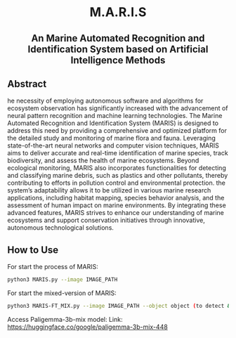 <h1 align="center">M.A.R.I.S</h1>
<h2 align="center"> An Marine Automated Recognition and Identification System based on Artificial Intelligence Methods</h2>

## Abstract
he necessity of employing autonomous software and algorithms for ecosystem observation has significantly increased with the advancement of neural pattern recognition and machine learning technologies. 
The Marine Automated Recognition and Identification System (MARIS) is designed to address this need by providing a comprehensive and optimized platform for the detailed study and monitoring of marine flora and fauna. Leveraging state-of-the-art neural networks and computer vision techniques, MARIS aims to deliver accurate and real-time identification of marine species, track biodiversity, and assess the health of marine ecosystems. Beyond ecological monitoring, MARIS also incorporates functionalities for detecting and classifying marine debris, such as plastics and other pollutants, thereby contributing to efforts in pollution control and environmental protection. 
the system’s adaptability allows it to be utilized in various marine research applications, including habitat mapping, species behavior analysis, and the assessment of human impact on marine environments. By integrating these advanced features, MARIS strives to enhance our understanding of marine ecosystems and support conservation initiatives through innovative, autonomous technological solutions.

## How to Use
  For start the process of MARIS:
  ```bash
  python3 MARIS.py --image IMAGE_PATH
  ```
  For start the mixed-version of MARIS:
  ```bash
  python3 MARIS-FT_MIX.py --image IMAGE_PATH --object object (to detect & segment)
  ```
  Access Paligemma-3b-mix model:
  Link: https://huggingface.co/google/paligemma-3b-mix-448